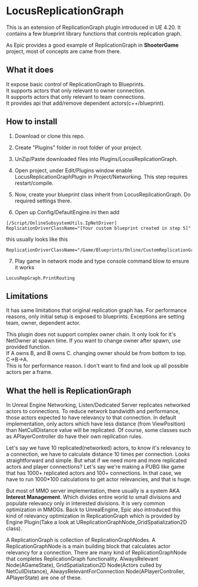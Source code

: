 # LocusReplicationGraph

This is an extension of ReplicationGraph plugin introduced in UE 4.20.
It contains a few blueprint library functions that controls replication graph.

As Epic provides a good example of ReplicationGraph in **ShooterGame** project, most of concepts are came from there.

## What it does

It expose basic control of ReplicationGraph to Blueprints.  
It supports actors that only relevant to owner connection.  
It supports actors that only relevant to team connections.  
It provides api that add/remove dependent actors(c++/blueprint).  

## How to install

1. Download or clone this repo.

2. Create "Plugins" folder in root folder of your project.

3. UnZip/Paste downloaded files into Plugins/LocusReplicationGraph.

4. Open project, under Edit/Plugins window enable LocusReplicationGraphPlugin in Project/Networking. This step requires restart/compile.

5. Now, create your blueprint class inherit from LocusReplicationGraph. Do required settings there.

6. Open up Config/DefaultEngine.ini then add
```text
[/Script/OnlineSubsystemUtils.IpNetDriver] 
ReplicationDriverClassName="[Your custom blueprint created in step 5]"
```
this usually looks like this
```text
ReplicationDriverClassName="/Game/Blueprints/Online/CustomReplicationGraph.CustomReplicationGraph_C"
```
7. Play game in network mode and type console command blow to ensure it works
```text
LocusRepGraph.PrintRouting
```


## Limitations

It has same limitations that original replication graph has.
For performance reasons, only initial setup is exposed to blueprints.
Exceptions are setting team, owner, dependent actor.  

This plugin does not support complex owner chain. It only look for it's NetOwner at spawn time.
If you want to change owner after spawn, use provided function.  
If A owns B, and B owns C. changing owner should be from bottom to top. C->B->A.  
This is for performance reason. I don't want to find and look up all possible actors per a frame.

## What the hell is ReplicationGraph

In Unreal Engine Networking, Listen/Dedicated Server replicates networked actors to connections. To reduce network bandwidth and performance, those actors expected to have relevancy to that connection. In default implementation, only actors which have less distance (from ViewPosition) than NetCullDistance value will be replicated. Of course, some classes such as APlayerController do have their own replication rules.

Let's say we have 10 replicated(networked) actors, to know it's relevancy to a connection, we have to calculate distance 10 times per connection. Looks straightforward and simple. But what if we need more and more replicated actors and player connections? Let's say we're making a PUBG like game that has 1000+ replicated actors and 100+ connections. In that case, we have to run 1000*100 calculations to get actor relevancies, and that is huge.

But most of MMO server implementation, there usually is a system AKA **Interest Management**. Which divides entire world to small divisions and populate relevancy only in interested divisions. It is very common optimization in MMOGs. Back to UnrealEngine, Epic also introduced this kind of relevancy optimization in ReplicationGraph which is provided by Engine Plugin(Take a look at UReplicationGraphNode_GridSpatialization2D class). 

A ReplicationGraph is collection of ReplicationGraphNodes. A ReplicationGraphNode is a main building block that calculates actor relevancy for a connection. There are many kind of ReplicationGraphNode that completes ReplicationGraph functionality. AlwaysRelevant Node(AGameState), GridSpatialization2D Node(Actors culled by NetCullDistance), AlwaysRelevantForConnection Node(APlayerController, APlayerState) are one of these.



